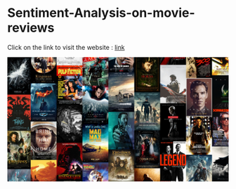 # Sentiment-Analysis-on-movie-reviews
Click on the link to visit the website : [link](https://sentiment-analysis-on-movie-reviews.streamlit.app/)

![movies](movies.jpg)
